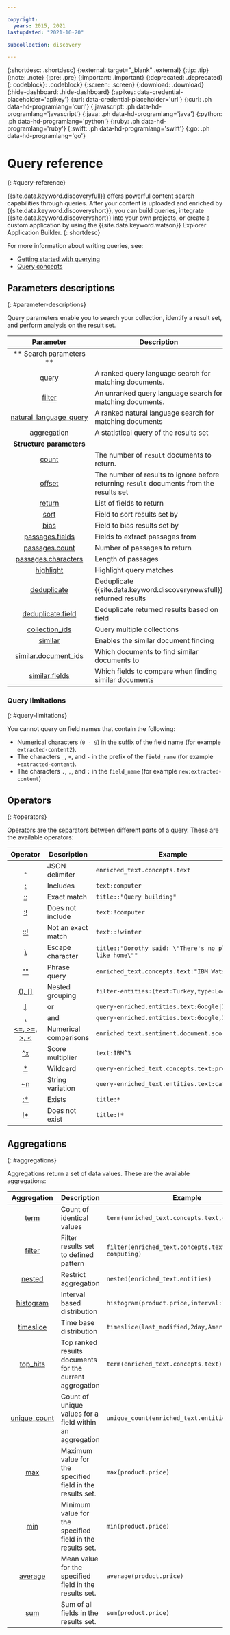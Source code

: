 ```yaml
---

copyright:
  years: 2015, 2021
lastupdated: "2021-10-20"

subcollection: discovery

---
```


{:shortdesc: .shortdesc}
{:external: target="_blank" .external}
{:tip: .tip}
{:note: .note}
{:pre: .pre}
{:important: .important}
{:deprecated: .deprecated}
{: codeblock}: .codeblock}
{:screen: .screen}
{:download: .download}
{:hide-dashboard: .hide-dashboard}
{:apikey: data-credential-placeholder='apikey'} 
{:url: data-credential-placeholder='url'}
{:curl: .ph data-hd-programlang='curl'}
{:javascript: .ph data-hd-programlang='javascript'}
{:java: .ph data-hd-programlang='java'}
{:python: .ph data-hd-programlang='python'}
{:ruby: .ph data-hd-programlang='ruby'}
{:swift: .ph data-hd-programlang='swift'}
{:go: .ph data-hd-programlang='go'}

# Query reference
{: #query-reference}

{{site.data.keyword.discoveryfull}} offers powerful content search capabilities through queries. After your content is uploaded and enriched by {{site.data.keyword.discoveryshort}}, you can build queries, integrate {{site.data.keyword.discoveryshort}} into your own projects, or create a custom application by using the {{site.data.keyword.watson}} Explorer Application Builder.
{: shortdesc}

For more information about writing queries, see:
- [Getting started with querying](/docs/discovery?topic=discovery-getting-started-with-querying)
- [Query concepts](/docs/discovery?topic=discovery-query-concepts)

## Parameters descriptions
{: #parameter-descriptions}

Query parameters enable you to search your collection, identify a result set, and perform analysis on the result set.


| Parameter | Description | Example |
|:-------------------:|------------------------------------------------------------|--------------------------------|
|** Search parameters **|  |  |
| [query](/docs/discovery?topic=discovery-query-parameters#query) | A ranked query language search for matching documents. | `query=bees` |
| [filter](/docs/discovery?topic=discovery-query-parameters#filter) | An unranked query language search for matching documents. | `filter=bees` |
| [natural_language_query](/docs/discovery?topic=discovery-query-parameters#nlq) | A ranked natural language search for matching documents | `natural_language_query="How do bees fly"` |
| [aggregation](/docs/discovery?topic=discovery-query-parameters#aggregation) | A statistical query of the results set | `aggregation=term(enriched_text.entities.type)` |
| **Structure parameters** | | |
| [count](/docs/discovery?topic=discovery-query-parameters#count) | The number of `result` documents to return. | `count=15` |
| [offset](/docs/discovery?topic=discovery-query-parameters#offset) | The number of results to ignore before returning `result` documents from the results set | `offset=100` |
| [return](/docs/discovery?topic=discovery-query-parameters#return) | List of fields to return | `return=title,url` |
| [sort](/docs/discovery?topic=discovery-query-parameters#sort) | Field to sort results set by | `sort=enriched_text.sentiment.document.score` |
| [bias](/docs/discovery?topic=discovery-query-parameters#bias) | Field to bias results set by | `bias=publication_date` |
| [passages.fields](/docs/discovery?topic=discovery-query-parameters#passages_fields) | Fields to extract passages from | `passages=true&passages.fields=text,abstract,conclusion` |
| [passages.count](/docs/discovery?topic=discovery-query-parameters#passages_count) | Number of passages to return | `passages=true&passages.count=6` |
| [passages.characters](/docs/discovery?topic=discovery-query-parameters#passages_characters) | Length of passages | `passages=true&passages.characters=144` |
| [highlight](/docs/discovery?topic=discovery-query-parameters#highlight) | Highlight query matches | `highlight=true` |
| [deduplicate](/docs/discovery?topic=discovery-query-parameters#deduplicate) | Deduplicate {{site.data.keyword.discoverynewsfull}} returned results | `deduplicate=true` |
| [deduplicate.field](/docs/discovery?topic=discovery-query-parameters#deduplicate_field) | Deduplicate returned results based on field | `deduplicate.field=title` |
| [collection_ids](/docs/discovery?topic=discovery-query-parameters#collection_ids) | Query multiple collections | `collection_ids={1},{2},{3}` |
| [similar](/docs/discovery?topic=discovery-query-parameters#similar) | Enables the similar document finding | `similar=true` |
| [similar.document_ids](/docs/discovery?topic=discovery-query-parameters#similar_document_ids) | Which documents to find similar documents to | `similar.document_ids={id1},{id2}` |
| [similar.fields](/docs/discovery?topic=discovery-query-parameters#similar_fields) | Which fields to compare when finding similar documents | `similar.fields=text,title` |

### Query limitations
{: #query-limitations}

You cannot query on field names that contain the following:
- Numerical characters (`0 - 9`) in the suffix of the field name (for example `extracted-content2`).
- The characters `_`, `+`, and `-` in the prefix of the `field_name` (for example `+extracted-content`).
- The characters `.`, `,`, and `:` in the `field_name` (for example `new:extracted-content`)

## Operators
{: #operators}

<!-- Learn more topic WDS -->
Operators are the separators between different parts of a query. These are the available operators:

| Operator | Description | Example |
|:-------------------:|------------------------------------------------------------|--------------------------------|
| [.](/docs/discovery?topic=discovery-query-operators#delimiter) | JSON delimiter | `enriched_text.concepts.text` |
| [:](/docs/discovery?topic=discovery-query-operators#includes) | Includes | `text:computer` |
| [::](/docs/discovery?topic=discovery-query-operators#match) | Exact match | `title::"Query building"` |
| [:!](/docs/discovery?topic=discovery-query-operators#notinclude) | Does not include | `text:!computer` |
| [::!](/docs/discovery?topic=discovery-query-operators#notamatch) | Not an exact match | `text::!winter` |
| [\\](/docs/discovery?topic=discovery-query-operators#escape) | Escape character | `title::"Dorothy said: \"There's no place like home\""` |
| [""](/docs/discovery?topic=discovery-query-operators#phrase) | Phrase query | `enriched_text.concepts.text:"IBM Watson"` |
| [(), \[\]](/docs/discovery?topic=discovery-query-operators#nestedquery) | Nested grouping | `filter-entities:(text:Turkey,type:Location)` |
| [<code>&#124;</code>](/docs/discovery?topic=discovery-query-operators#or) | or | <code>query-enriched.entities.text:Google&#124;IBM</code> |
| [,](/docs/discovery?topic=discovery-query-operators#and) | and | `query-enriched.entities.text:Google,IBM` |
| [<=, >=, >, <](/docs/discovery?topic=discovery-query-operators#comparisons) | Numerical comparisons |  `enriched_text.sentiment.document.score>0.679`     |
| [^x](/docs/discovery?topic=discovery-query-operators#multiplier) | Score multiplier | `text:IBM^3` |
| [*](/docs/discovery?topic=discovery-query-operators#wildcard) | Wildcard | `query-enriched_text.concepts.text:pre*` |
| [~n](/docs/discovery?topic=discovery-query-operators#variation) | String variation | `query-enriched_text.entities.text:cat~1` |
| [:*](/docs/discovery?topic=discovery-query-operators#exists) | Exists | `title:*` |
| [!*](/docs/discovery?topic=discovery-query-operators#dnexist) | Does not exist | `title:!*` |

## Aggregations
{: #aggregations}

Aggregations return a set of data values. These are the available aggregations:

| Aggregation | Description | Example |
|:-------------------:|------------------------------------------------------------|--------------------------------|
| [term](/docs/discovery?topic=discovery-query-aggregations#term) | Count of identical values | `term(enriched_text.concepts.text,count:10)` |
| [filter](/docs/discovery?topic=discovery-query-aggregations#aggfilter) | Filter results set to defined pattern | `filter(enriched_text.concepts.text:cloud computing)`
| [nested](/docs/discovery?topic=discovery-query-aggregations#nested) | Restrict aggregation | `nested(enriched_text.entities)` |
| [histogram](/docs/discovery?topic=discovery-query-aggregations#histogram) | Interval based distribution | `histogram(product.price,interval:1)` |
| [timeslice](/docs/discovery?topic=discovery-query-aggregations#timeslice) | Time base distribution | `timeslice(last_modified,2day,America/New York)` |
| [top_hits](/docs/discovery?topic=discovery-query-aggregations#top_hits) | Top ranked results documents for the current aggregation | `term(enriched_text.concepts.text).top_hits(10)` |
| [unique_count](/docs/discovery?topic=discovery-query-aggregations#unique_count) | Count of unique values for a field within an aggregation | `unique_count(enriched_text.entities.type)` |
| [max](/docs/discovery?topic=discovery-query-aggregations#max) | Maximum value for the specified field in the results set. | `max(product.price)` |
| [min](/docs/discovery?topic=discovery-query-aggregations#min) | Minimum value for the specified field in the results set. | `min(product.price)` |
| [average](/docs/discovery?topic=discovery-query-aggregations#average) |Mean value for the specified field in the results set. | `average(product.price)` |
| [sum](/docs/discovery?topic=discovery-query-aggregations#sum) | Sum of all fields in the results set. | `sum(product.price)` |
